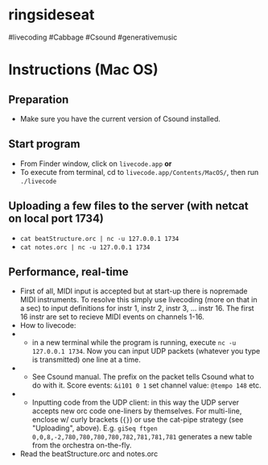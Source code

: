 # ringsideseat
#livecoding #Cabbage #Csound #generativemusic

# Instructions (Mac OS)

## Preparation
* Make sure you have the current version of Csound installed.

## Start program
* From Finder window, click on `livecode.app` **or**
* To execute from terminal, cd to `livecode.app/Contents/MacOS/`, then run `./livecode`

## Uploading a few files to the server (with netcat on local port 1734)
* `cat beatStructure.orc | nc -u 127.0.0.1 1734`
* `cat notes.orc | nc -u 127.0.0.1 1734`

## Performance, real-time
* First of all, MIDI input is accepted but at start-up there is nopremade MIDI instruments. To resolve this simply use livecoding (more on that in a sec) to input definitions for instr 1, instr 2, instr 3, ... instr 16. The first 16 instr are set to recieve MIDI events on channels 1-16.
* How to livecode: 
* * in a new terminal while the program is running, execute `nc -u 127.0.0.1 1734`. Now you can input UDP packets (whatever you type is transmitted) one line at a time.
* * See Csound manual. The prefix on the packet tells Csound what to do with it. Score events: `&i101 0 1` set channel value: `@tempo 148` etc.
* * Inputting code from the UDP client: in this way the UDP server accepts new orc code one-liners by themselves. For multi-line, enclose w/ curly brackets (`{}`) or use the cat-pipe strategy (see "Uploading", above). E.g. `giSeq ftgen 0,0,8,-2,780,780,780,780,782,781,781,781` generates a new table from the orchestra on-the-fly.
* Read the beatStructure.orc and notes.orc
